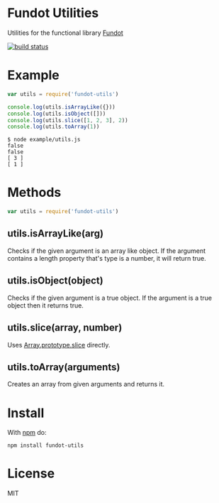 # Fundot Utilities
Utilities for the functional library [Fundot](https://github.com/chapel/fundot)

[![build status](https://secure.travis-ci.org/chapel/fundot-utils.png)](http://travis-ci.org/chapel/fundot-utils)

# Example

``` js
var utils = require('fundot-utils')

console.log(utils.isArrayLike({}))
console.log(utils.isObject([]))
console.log(utils.slice([1, 2, 3], 2))
console.log(utils.toArray(1))
```

```
$ node example/utils.js
false
false
[ 3 ]
[ 1 ]
```

# Methods

``` js
var utils = require('fundot-utils')
```

## utils.isArrayLike(arg)

Checks if the given argument is an array like object. If the argument contains a length property that's type is a number, it will return true.

## utils.isObject(object)

Checks if the given argument is a true object. If the argument is a true object then it returns true.

## utils.slice(array, number)

Uses [Array.prototype.slice](https://developer.mozilla.org/en-US/docs/JavaScript/Reference/Global_Objects/Array/slice) directly.

## utils.toArray(arguments)

Creates an array from given arguments and returns it.

# Install

With [npm](https://npmjs.org) do:

```
npm install fundot-utils
```

# License

MIT
